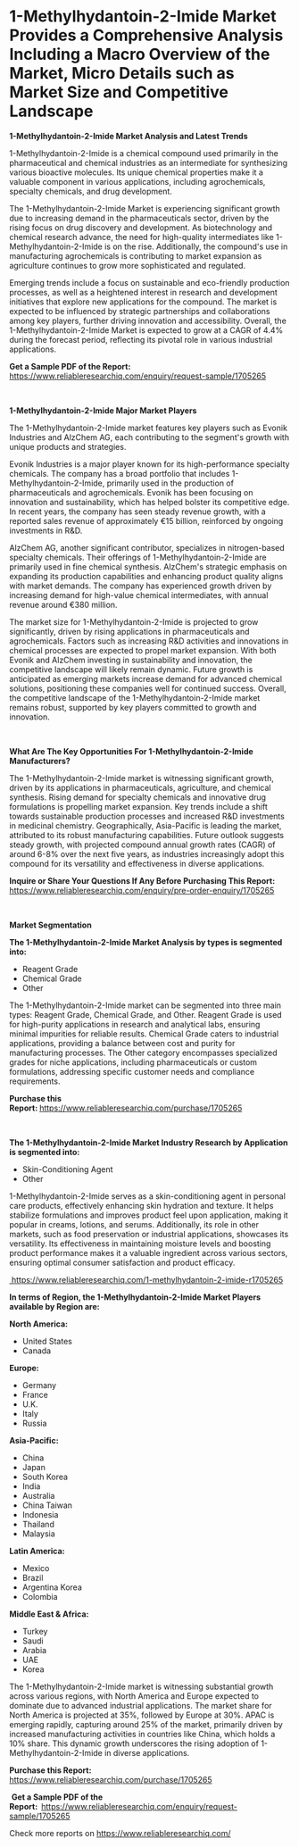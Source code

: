 <p><h1>1-Methylhydantoin-2-Imide Market Provides a Comprehensive Analysis Including a Macro Overview of the Market, Micro Details such as Market Size and Competitive Landscape</h1></p><p><strong>1-Methylhydantoin-2-Imide Market Analysis and Latest Trends</strong></p>
<p><p>1-Methylhydantoin-2-Imide is a chemical compound used primarily in the pharmaceutical and chemical industries as an intermediate for synthesizing various bioactive molecules. Its unique chemical properties make it a valuable component in various applications, including agrochemicals, specialty chemicals, and drug development.</p><p>The 1-Methylhydantoin-2-Imide Market is experiencing significant growth due to increasing demand in the pharmaceuticals sector, driven by the rising focus on drug discovery and development. As biotechnology and chemical research advance, the need for high-quality intermediates like 1-Methylhydantoin-2-Imide is on the rise. Additionally, the compound's use in manufacturing agrochemicals is contributing to market expansion as agriculture continues to grow more sophisticated and regulated.</p><p>Emerging trends include a focus on sustainable and eco-friendly production processes, as well as a heightened interest in research and development initiatives that explore new applications for the compound. The market is expected to be influenced by strategic partnerships and collaborations among key players, further driving innovation and accessibility. Overall, the 1-Methylhydantoin-2-Imide Market is expected to grow at a CAGR of 4.4% during the forecast period, reflecting its pivotal role in various industrial applications.</p></p>
<p><strong>Get a Sample PDF of the Report:&nbsp;</strong> <a href="https://www.reliableresearchiq.com/enquiry/request-sample/1705265?utm_campaign=1123&utm_medium=2&utm_source=Github&utm_content=ia&utm_term=09012025&utm_id=1-methylhydantoin-2-imide">https://www.reliableresearchiq.com/enquiry/request-sample/1705265</a></p>
<p>&nbsp;</p>
<p><strong>1-Methylhydantoin-2-Imide Major Market Players</strong></p>
<p><p>The 1-Methylhydantoin-2-Imide market features key players such as Evonik Industries and AlzChem AG, each contributing to the segment's growth with unique products and strategies.</p><p>Evonik Industries is a major player known for its high-performance specialty chemicals. The company has a broad portfolio that includes 1-Methylhydantoin-2-Imide, primarily used in the production of pharmaceuticals and agrochemicals. Evonik has been focusing on innovation and sustainability, which has helped bolster its competitive edge. In recent years, the company has seen steady revenue growth, with a reported sales revenue of approximately €15 billion, reinforced by ongoing investments in R&D.</p><p>AlzChem AG, another significant contributor, specializes in nitrogen-based specialty chemicals. Their offerings of 1-Methylhydantoin-2-Imide are primarily used in fine chemical synthesis. AlzChem's strategic emphasis on expanding its production capabilities and enhancing product quality aligns with market demands. The company has experienced growth driven by increasing demand for high-value chemical intermediates, with annual revenue around €380 million.</p><p>The market size for 1-Methylhydantoin-2-Imide is projected to grow significantly, driven by rising applications in pharmaceuticals and agrochemicals. Factors such as increasing R&D activities and innovations in chemical processes are expected to propel market expansion. With both Evonik and AlzChem investing in sustainability and innovation, the competitive landscape will likely remain dynamic. Future growth is anticipated as emerging markets increase demand for advanced chemical solutions, positioning these companies well for continued success. Overall, the competitive landscape of the 1-Methylhydantoin-2-Imide market remains robust, supported by key players committed to growth and innovation.</p></p>
<p>&nbsp;</p>
<p><strong>What Are The Key Opportunities For 1-Methylhydantoin-2-Imide Manufacturers?</strong></p>
<p><p>The 1-Methylhydantoin-2-Imide market is witnessing significant growth, driven by its applications in pharmaceuticals, agriculture, and chemical synthesis. Rising demand for specialty chemicals and innovative drug formulations is propelling market expansion. Key trends include a shift towards sustainable production processes and increased R&D investments in medicinal chemistry. Geographically, Asia-Pacific is leading the market, attributed to its robust manufacturing capabilities. Future outlook suggests steady growth, with projected compound annual growth rates (CAGR) of around 6-8% over the next five years, as industries increasingly adopt this compound for its versatility and effectiveness in diverse applications.</p></p>
<p><strong>Inquire or Share Your Questions If Any Before Purchasing This Report:</strong> <a href="https://www.reliableresearchiq.com/enquiry/pre-order-enquiry/1705265?utm_campaign=1123&utm_medium=2&utm_source=Github&utm_content=ia&utm_term=09012025&utm_id=1-methylhydantoin-2-imide">https://www.reliableresearchiq.com/enquiry/pre-order-enquiry/1705265</a></p>
<p>&nbsp;</p>
<p><strong>Market Segmentation</strong></p>
<p><strong>The 1-Methylhydantoin-2-Imide Market Analysis by types is segmented into:</strong></p>
<p><ul><li>Reagent Grade</li><li>Chemical Grade</li><li>Other</li></ul></p>
<p><p>The 1-Methylhydantoin-2-Imide market can be segmented into three main types: Reagent Grade, Chemical Grade, and Other. Reagent Grade is used for high-purity applications in research and analytical labs, ensuring minimal impurities for reliable results. Chemical Grade caters to industrial applications, providing a balance between cost and purity for manufacturing processes. The Other category encompasses specialized grades for niche applications, including pharmaceuticals or custom formulations, addressing specific customer needs and compliance requirements.</p></p>
<p><strong>Purchase this Report:&nbsp;</strong><a href="https://www.reliableresearchiq.com/purchase/1705265?utm_campaign=1123&utm_medium=2&utm_source=Github&utm_content=ia&utm_term=09012025&utm_id=1-methylhydantoin-2-imide">https://www.reliableresearchiq.com/purchase/1705265</a></p>
<p>&nbsp;</p>
<p><strong>The 1-Methylhydantoin-2-Imide Market Industry Research by Application is segmented into:</strong></p>
<p><ul><li>Skin-Conditioning Agent</li><li>Other</li></ul></p>
<p><p>1-Methylhydantoin-2-Imide serves as a skin-conditioning agent in personal care products, effectively enhancing skin hydration and texture. It helps stabilize formulations and improves product feel upon application, making it popular in creams, lotions, and serums. Additionally, its role in other markets, such as food preservation or industrial applications, showcases its versatility. Its effectiveness in maintaining moisture levels and boosting product performance makes it a valuable ingredient across various sectors, ensuring optimal consumer satisfaction and product efficacy.</p></p>
<p><a href="https://www.reliableresearchiq.com/1-methylhydantoin-2-imide-r1705265?utm_campaign=1123&utm_medium=2&utm_source=Github&utm_content=ia&utm_term=09012025&utm_id=1-methylhydantoin-2-imide">&nbsp;https://www.reliableresearchiq.com/1-methylhydantoin-2-imide-r1705265</a></p>
<p><strong>In terms of Region, the 1-Methylhydantoin-2-Imide Market Players available by Region are:</strong></p>
<p>
    <p> <strong> North America: </strong>
        <ul>
            <li>United States</li>
            <li>Canada</li>
        </ul>
        </p> 
    <p> <strong> Europe: </strong>
        <ul>
            <li>Germany</li>
            <li>France</li>
            <li>U.K.</li>
            <li>Italy</li>
            <li>Russia</li>
        </ul>
        </p> 
    <p> <strong> Asia-Pacific: </strong>
        <ul>
            <li>China</li>
            <li>Japan</li>
            <li>South Korea</li>
            <li>India</li>
            <li>Australia</li>
            <li>China Taiwan</li>
            <li>Indonesia</li>
            <li>Thailand</li>
            <li>Malaysia</li>
        </ul>
        </p> 
    <p> <strong> Latin America: </strong>
        <ul>
            <li>Mexico</li>
            <li>Brazil</li>
            <li>Argentina Korea</li>
            <li>Colombia</li>
        </ul>
        </p> 
    <p> <strong> Middle East & Africa: </strong>
        <ul>
            <li>Turkey</li>
            <li>Saudi</li>
            <li>Arabia</li>
            <li>UAE</li>
            <li>Korea</li>
        </ul>
    </p>
    </p>
<p><p>The 1-Methylhydantoin-2-Imide market is witnessing substantial growth across various regions, with North America and Europe expected to dominate due to advanced industrial applications. The market share for North America is projected at 35%, followed by Europe at 30%. APAC is emerging rapidly, capturing around 25% of the market, primarily driven by increased manufacturing activities in countries like China, which holds a 10% share. This dynamic growth underscores the rising adoption of 1-Methylhydantoin-2-Imide in diverse applications.</p></p>
<p><strong>Purchase this Report: </strong><a href="https://www.reliableresearchiq.com/purchase/1705265?utm_campaign=1123&utm_medium=2&utm_source=Github&utm_content=ia&utm_term=09012025&utm_id=1-methylhydantoin-2-imide">https://www.reliableresearchiq.com/purchase/1705265</a></p>
<p>&nbsp;<strong>Get a Sample PDF of the Report:&nbsp;&nbsp;</strong><a href="https://www.reliableresearchiq.com/enquiry/request-sample/1705265?utm_campaign=1123&utm_medium=2&utm_source=Github&utm_content=ia&utm_term=09012025&utm_id=1-methylhydantoin-2-imide">https://www.reliableresearchiq.com/enquiry/request-sample/1705265</a></p>
<p><strong></strong></p>
<p>Check more reports on <a href="https://www.reliableresearchiq.com/?utm_campaign=1123&utm_medium=2&utm_source=Github&utm_content=ia&utm_term=09012025&utm_id=1-methylhydantoin-2-imide">https://www.reliableresearchiq.com/</a></p>